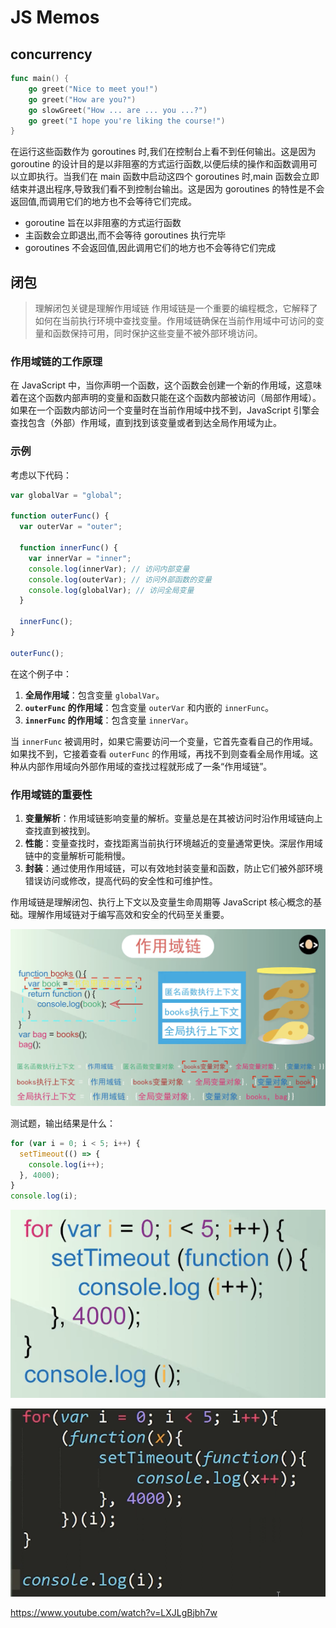 # JS Memos

## concurrency

```go
func main() {
	go greet("Nice to meet you!")
	go greet("How are you?")
	go slowGreet("How ... are ... you ...?")
	go greet("I hope you're liking the course!")
}
```

在运行这些函数作为 goroutines 时,我们在控制台上看不到任何输出。这是因为 goroutine 的设计目的是以非阻塞的方式运行函数,以便后续的操作和函数调用可以立即执行。当我们在 main 函数中启动这四个 goroutines 时,main 函数会立即结束并退出程序,导致我们看不到控制台输出。这是因为 goroutines 的特性是不会返回值,而调用它们的地方也不会等待它们完成。

- goroutine 旨在以非阻塞的方式运行函数
- 主函数会立即退出,而不会等待 goroutines 执行完毕
- goroutines 不会返回值,因此调用它们的地方也不会等待它们完成

## 闭包

> 理解闭包关键是理解作用域链
> 作用域链是一个重要的编程概念，它解释了如何在当前执行环境中查找变量。作用域链确保在当前作用域中可访问的变量和函数保持可用，同时保护这些变量不被外部环境访问。

### 作用域链的工作原理

在 JavaScript 中，当你声明一个函数，这个函数会创建一个新的作用域，这意味着在这个函数内部声明的变量和函数只能在这个函数内部被访问（局部作用域）。如果在一个函数内部访问一个变量时在当前作用域中找不到，JavaScript 引擎会查找包含（外部）作用域，直到找到该变量或者到达全局作用域为止。

### 示例

考虑以下代码：

```javascript
var globalVar = "global";

function outerFunc() {
  var outerVar = "outer";

  function innerFunc() {
    var innerVar = "inner";
    console.log(innerVar); // 访问内部变量
    console.log(outerVar); // 访问外部函数的变量
    console.log(globalVar); // 访问全局变量
  }

  innerFunc();
}

outerFunc();
```

在这个例子中：

1. **全局作用域**：包含变量 `globalVar`。
2. **`outerFunc` 的作用域**：包含变量 `outerVar` 和内嵌的 `innerFunc`。
3. **`innerFunc` 的作用域**：包含变量 `innerVar`。

当 `innerFunc` 被调用时，如果它需要访问一个变量，它首先查看自己的作用域。如果找不到，它接着查看 `outerFunc` 的作用域，再找不到则查看全局作用域。这种从内部作用域向外部作用域的查找过程就形成了一条“作用域链”。

### 作用域链的重要性

1. **变量解析**：作用域链影响变量的解析。变量总是在其被访问时沿作用域链向上查找直到被找到。
2. **性能**：变量查找时，查找距离当前执行环境越近的变量通常更快。深层作用域链中的变量解析可能稍慢。
3. **封装**：通过使用作用域链，可以有效地封装变量和函数，防止它们被外部环境错误访问或修改，提高代码的安全性和可维护性。

作用域链是理解闭包、执行上下文以及变量生命周期等 JavaScript 核心概念的基础。理解作用域链对于编写高效和安全的代码至关重要。

![close](close.png)

测试题，输出结果是什么：

```js
for (var i = 0; i < 5; i++) {
  setTimeout(() => {
    console.log(i++);
  }, 4000);
}
console.log(i);
```

![alt text](close-ques.png)

![alt text](close-loop.png)

<https://www.youtube.com/watch?v=LXJLgBjbh7w>
